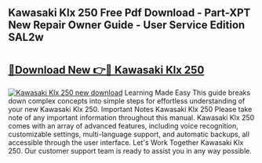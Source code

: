 ## Kawasaki Klx 250 Free Pdf Download - Part-XPT New Repair Owner Guide - User Service Edition SAL2w

# <h2><a href="http://bc63780.oget.top/?id=Kawasaki+Klx+250">🔗Download New 👉🔴 Kawasaki Klx 250</a></h2>

[![Kawasaki Klx 250 new download](https://i.imgur.com/5g1atiW.png)](http://bc63780.oget.top/?id=Kawasaki+Klx+250)
Learning Made Easy This guide breaks down complex concepts into simple steps for effortless understanding of your new Kawasaki Klx 250. Important Notes Kawasaki Klx 250 Please take note of any important information throughout this manual. Kawasaki Klx 250 comes with an array of advanced features, including voice recognition, customizable settings, multi-language support, and automatic backups, all accessible through the user interface. Let's Work Together Kawasaki Klx 250. Our customer support team is ready to assist you in any way possible.
